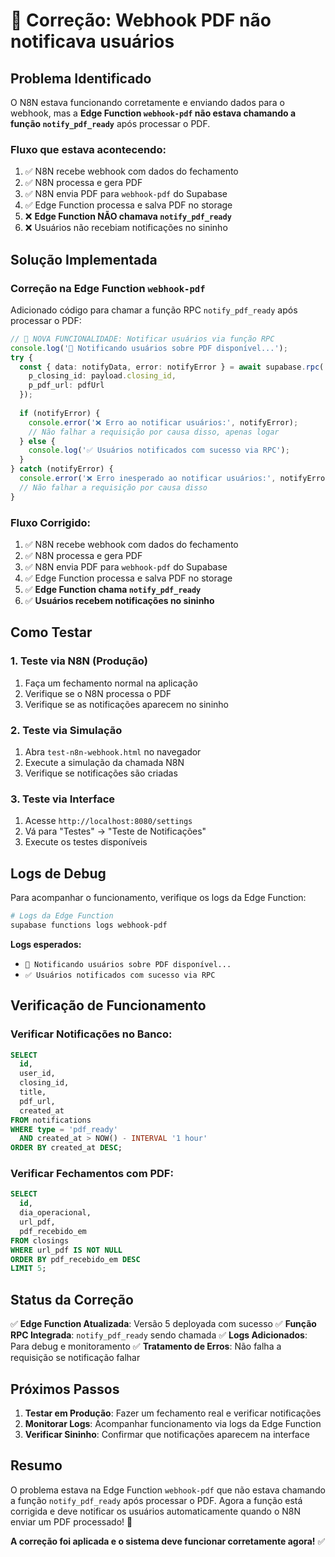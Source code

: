 # 🔧 Correção: Webhook PDF não notificava usuários

## Problema Identificado

O N8N estava funcionando corretamente e enviando dados para o webhook, mas a **Edge Function `webhook-pdf` não estava chamando a função `notify_pdf_ready`** após processar o PDF.

### Fluxo que estava acontecendo:
1. ✅ N8N recebe webhook com dados do fechamento
2. ✅ N8N processa e gera PDF
3. ✅ N8N envia PDF para `webhook-pdf` do Supabase
4. ✅ Edge Function processa e salva PDF no storage
5. ❌ **Edge Function NÃO chamava `notify_pdf_ready`**
6. ❌ Usuários não recebiam notificações no sininho

## Solução Implementada

### **Correção na Edge Function `webhook-pdf`**

Adicionado código para chamar a função RPC `notify_pdf_ready` após processar o PDF:

```typescript
// 🔔 NOVA FUNCIONALIDADE: Notificar usuários via função RPC
console.log('🔔 Notificando usuários sobre PDF disponível...');
try {
  const { data: notifyData, error: notifyError } = await supabase.rpc('notify_pdf_ready', {
    p_closing_id: payload.closing_id,
    p_pdf_url: pdfUrl
  });
  
  if (notifyError) {
    console.error('❌ Erro ao notificar usuários:', notifyError);
    // Não falhar a requisição por causa disso, apenas logar
  } else {
    console.log('✅ Usuários notificados com sucesso via RPC');
  }
} catch (notifyError) {
  console.error('❌ Erro inesperado ao notificar usuários:', notifyError);
  // Não falhar a requisição por causa disso
}
```

### **Fluxo Corrigido:**
1. ✅ N8N recebe webhook com dados do fechamento
2. ✅ N8N processa e gera PDF
3. ✅ N8N envia PDF para `webhook-pdf` do Supabase
4. ✅ Edge Function processa e salva PDF no storage
5. ✅ **Edge Function chama `notify_pdf_ready`**
6. ✅ **Usuários recebem notificações no sininho**

## Como Testar

### 1. **Teste via N8N (Produção)**
1. Faça um fechamento normal na aplicação
2. Verifique se o N8N processa o PDF
3. Verifique se as notificações aparecem no sininho

### 2. **Teste via Simulação**
1. Abra `test-n8n-webhook.html` no navegador
2. Execute a simulação da chamada N8N
3. Verifique se notificações são criadas

### 3. **Teste via Interface**
1. Acesse `http://localhost:8080/settings`
2. Vá para "Testes" → "Teste de Notificações"
3. Execute os testes disponíveis

## Logs de Debug

Para acompanhar o funcionamento, verifique os logs da Edge Function:

```bash
# Logs da Edge Function
supabase functions logs webhook-pdf
```

**Logs esperados:**
- `🔔 Notificando usuários sobre PDF disponível...`
- `✅ Usuários notificados com sucesso via RPC`

## Verificação de Funcionamento

### **Verificar Notificações no Banco:**
```sql
SELECT 
  id,
  user_id,
  closing_id,
  title,
  pdf_url,
  created_at
FROM notifications 
WHERE type = 'pdf_ready'
  AND created_at > NOW() - INTERVAL '1 hour'
ORDER BY created_at DESC;
```

### **Verificar Fechamentos com PDF:**
```sql
SELECT 
  id,
  dia_operacional,
  url_pdf,
  pdf_recebido_em
FROM closings 
WHERE url_pdf IS NOT NULL
ORDER BY pdf_recebido_em DESC
LIMIT 5;
```

## Status da Correção

✅ **Edge Function Atualizada**: Versão 5 deployada com sucesso
✅ **Função RPC Integrada**: `notify_pdf_ready` sendo chamada
✅ **Logs Adicionados**: Para debug e monitoramento
✅ **Tratamento de Erros**: Não falha a requisição se notificação falhar

## Próximos Passos

1. **Testar em Produção**: Fazer um fechamento real e verificar notificações
2. **Monitorar Logs**: Acompanhar funcionamento via logs da Edge Function
3. **Verificar Sininho**: Confirmar que notificações aparecem na interface

## Resumo

O problema estava na Edge Function `webhook-pdf` que não estava chamando a função `notify_pdf_ready` após processar o PDF. Agora a função está corrigida e deve notificar os usuários automaticamente quando o N8N enviar um PDF processado! 🎉

**A correção foi aplicada e o sistema deve funcionar corretamente agora!** ✅
